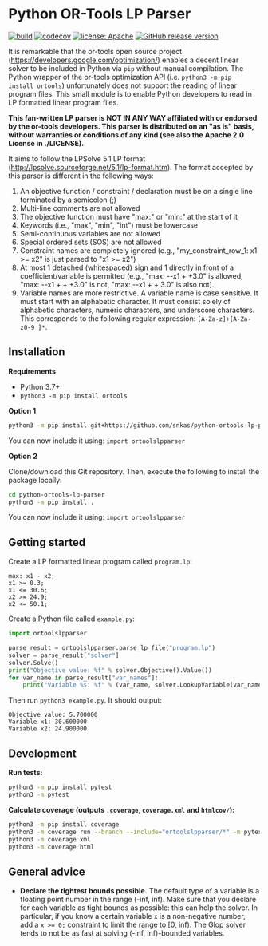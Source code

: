 # Python OR-Tools LP Parser

[![build](https://github.com/snkas/python-ortools-lp-parser/workflows/build/badge.svg)](https://github.com/snkas/python-ortools-lp-parser/actions?query=workflow%3Abuild+branch%3Amaster)
[![codecov](https://codecov.io/gh/snkas/python-ortools-lp-parser/branch/master/graph/badge.svg)](https://codecov.io/gh/snkas/python-ortools-lp-parser) 
[![license: Apache](https://img.shields.io/badge/license-Apache%202.0-blue)](https://github.com/snkas/python-ortools-lp-parser/blob/master/LICENSE)
[![GitHub release version](https://img.shields.io/github/v/release/snkas/python-ortools-lp-parser)](https://github.com/snkas/python-ortools-lp-parser/releases)

It is remarkable that the or-tools open source project (https://developers.google.com/optimization/) 
enables a decent linear solver to be included in Python via `pip` without manual compilation. 
The Python wrapper of the or-tools optimization API (i.e. `python3 -m pip install ortools`) unfortunately 
does not support the reading of linear program files. This small module is to enable Python 
developers to read in LP formatted linear program files.

**This fan-written LP parser is NOT IN ANY WAY affiliated with or endorsed by the or-tools developers.
This parser is distributed on an "as is" basis, without warranties or conditions of any kind
(see also the Apache 2.0 License in ./LICENSE).**

It aims to follow the LPSolve 5.1 LP format (http://lpsolve.sourceforge.net/5.1/lp-format.htm).
The format accepted by this parser is different in the following ways:

1. An objective function / constraint / declaration must be on a single line terminated by a semicolon (;)
2. Multi-line comments are not allowed
3. The objective function must have "max:" or "min:" at the start of it
4. Keywords (i.e., "max", "min", "int") must be lowercase
5. Semi-continuous variables are not allowed
6. Special ordered sets (SOS) are not allowed
7. Constraint names are completely ignored (e.g., "my_constraint_row_1: x1 >= x2" is just parsed to "x1 >= x2")
8. At most 1 detached (whitespaced) sign and 1 directly in front of a coefficient/variable is permitted (e.g., "max: --x1 + +3.0" is allowed, "max: --x1 + + +3.0" is not, "max: --x1 + + 3.0" is also not).
9. Variable names are more restrictive. A variable name is case sensitive. It must start with an alphabetic character. It must consist solely of alphabetic characters, numeric characters, and underscore characters. This corresponds to the following regular expression: `[A-Za-z]+[A-Za-z0-9_]*`.

## Installation

**Requirements**
* Python 3.7+
* `python3 -m pip install ortools`

**Option 1**

```bash
python3 -m pip install git+https://github.com/snkas/python-ortools-lp-parser@v1.5.2
```

You can now include it using: `import ortoolslpparser`

**Option 2**

Clone/download this Git repository. Then, execute the following to install the package locally:

```bash
cd python-ortools-lp-parser
python3 -m pip install .
```

You can now include it using: `import ortoolslpparser`

## Getting started

Create a LP formatted linear program called `program.lp`:

```
max: x1 - x2;
x1 >= 0.3;
x1 <= 30.6;
x2 >= 24.9;
x2 <= 50.1;
```

Create a Python file called `example.py`:

```python
import ortoolslpparser

parse_result = ortoolslpparser.parse_lp_file("program.lp")
solver = parse_result["solver"]
solver.Solve()
print("Objective value: %f" % solver.Objective().Value())
for var_name in parse_result["var_names"]:
    print("Variable %s: %f" % (var_name, solver.LookupVariable(var_name).solution_value()))
```

Then run `python3 example.py`. It should output:

```
Objective value: 5.700000
Variable x1: 30.600000
Variable x2: 24.900000
```

## Development

**Run tests:**
```bash
python3 -m pip install pytest
python3 -m pytest
```

**Calculate coverage (outputs `.coverage`, `coverage.xml` and `htmlcov/`):**
```bash
python3 -m pip install coverage
python3 -m coverage run --branch --include="ortoolslpparser/*" -m pytest
python3 -m coverage xml
python3 -m coverage html
```

## General advice

* **Declare the tightest bounds possible.** The default type of a variable is a floating point
  number in the range (-inf, inf). Make sure that you declare for each variable as tight bounds
  as possible: this can help the solver. In particular, if you know a certain variable `x` is a
  non-negative number, add a `x >= 0;` constraint to limit the range to [0, inf). The Glop solver
  tends to not be as fast at solving (-inf, inf)-bounded variables.
